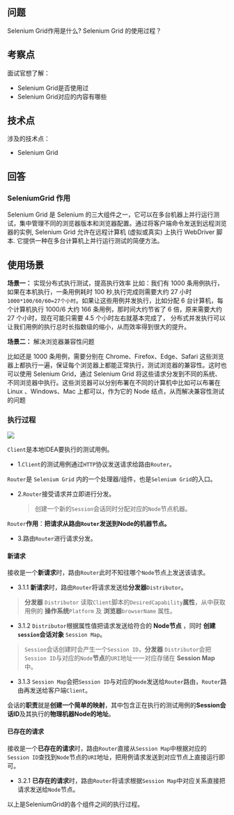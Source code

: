 ## 问题

Selenium Grid作用是什么? Selenium Grid 的使用过程？


## 考察点
面试官想了解：
- Selenium Grid是否使用过
- Selenium Grid对应的内容有哪些


## 技术点
涉及的技术点：
- Selenium Grid


## 回答
### SeleniumGrid 作用
Selenium Grid 是 Selenium 的三大组件之一，它可以在多台机器上并行运行测试，集中管理不同的浏览器版本和浏览器配置。通过将客户端命令发送到远程浏览器的实例, Selenium Grid 允许在远程计算机 (虚拟或真实) 上执行 WebDriver 脚本. 它提供一种在多台计算机上并行运行测试的简便方法。

## 使用场景

**场景一：** 实现分布式执行测试，提高执行效率
比如：我们有 1000 条用例执行，如果在本机执行，一条用例耗时 100 秒,执行完成则需要大约 27 小时 `1000*100/60/60=27个小时`。如果让这些用例并发执行，比如分配 6 台计算机，每个计算机执行 1000/6 大约 166 条用例，那时间大约节省了 6 倍，原来需要大约 27 个小时，现在可能只需要 4.5 个小时左右就基本完成了， 分布式并发执行可以让我们用例的执行总时长指数级的缩小，从而效率得到很大的提升。

**场景二：** 解决浏览器兼容性问题

比如还是 1000 条用例，需要分别在 Chrome、Firefox、Edge、Safari 这些浏览器上都执行一遍，保证每个浏览器上都能正常执行，测试浏览器的兼容性。这时也可以使用 Selenium Grid，通过 Selenium Grid 将这些请求分发到不同的系统、不同浏览器中执行。这些浏览器可以分别布署在不同的计算机中比如可以布署在 Linux 、Windows、Mac 上都可以，作为它的 Node 结点，从而解决兼容性测试的问题


### 执行过程

![](https://cdn.jsdelivr.net/gh/TesterDevSoul/pic/manual/20221221145301.png)



 `Client`是本地IDEA要执行的测试用例。

- 1.`Client`的测试用例通过`HTTP`协议发送请求给路由`Router`。

 `Router`是 `Selenium Grid` 内的一个处理器/组件，也是`Selenium Grid`的入口。

- 2.`Router`接受请求并立即进行分发。
  >创建一个新的`Session`会话同时分配对应的`Node`节点机器。

`Router`**作用**：**把请求从路由`Router`发送到Node的机器节点。**

- 3.路由`Router`进行请求分发。
  
  
####  新请求

接收是一个**新请求**时，路由`Router`此时不知往哪个`Node`节点上发送该请求。


- 3.1.1 **新请求**时，路由`Router`将请求发送给**分发器**`Distributor`。
>**分发器** `Distributor` 读取`Client`脚本的`DesiredCapability`**属性**，从中获取用例的 **操作系统**`Platform` 及 **浏览器**`browserName` 属性。


- 3.1.2 `Distributor`根据属性值把请求发送给符合的 **Node节点** ，同时 **创建`session`会话对象** `Session Map`。


>`Session`会话创建时会产生一个`Session ID`，**分发器** `Distributor`会把`Session ID`与对应的`Node`**节点**的`URI`地址一一对应存储在 **Session Map** 中。

- 3.1.3 `Session Map`会把`Session ID`与对应的`Node`发送给`Router`路由，`Router`路由再发送给客户端`Client`。



会话的**职责**就是**创建一个简单的映射**，其中包含正在执行的测试用例的**Session会话ID**及其执行的**物理机器Node的地址**。

####  已存在的请求

接收是一个**已存在的请求**时，路由`Router`直接从`Session Map`中根据对应的`Session ID`查找到`Node`节点的`URI`地址，把用例请求发送到对应节点上直接运行即可。


- 3.2.1 **已存在的请求**时，路由`Router`将请求根据`Session Map`中对应关系直接把请求发送给`Node`节点。



以上是SeleniumGrid的各个组件之间的执行过程。
